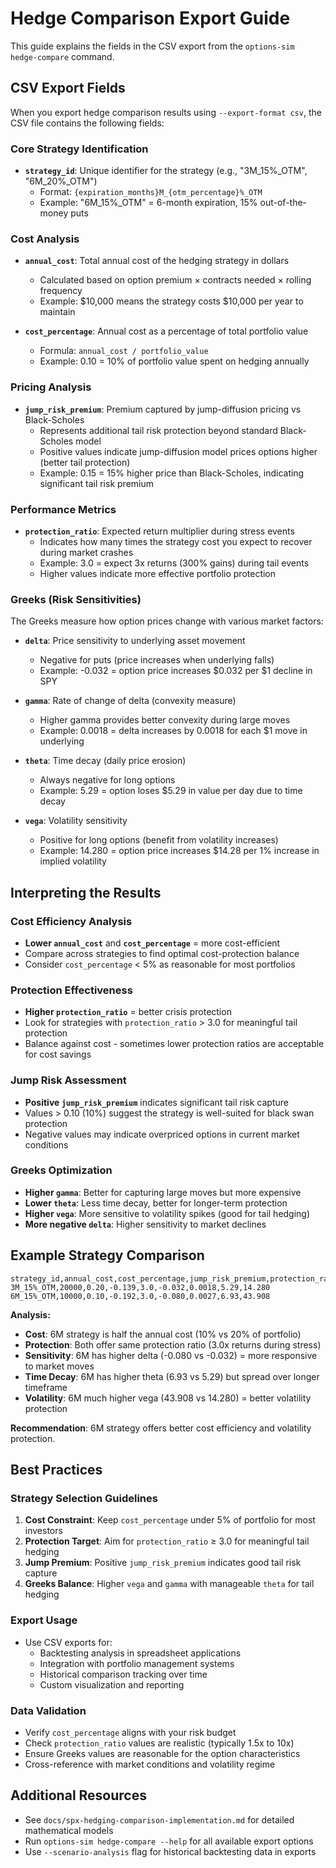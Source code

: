 # Hedge Comparison Export Guide

This guide explains the fields in the CSV export from the `options-sim hedge-compare` command.

## CSV Export Fields

When you export hedge comparison results using `--export-format csv`, the CSV file contains the following fields:

### Core Strategy Identification
- **`strategy_id`**: Unique identifier for the strategy (e.g., "3M_15%_OTM", "6M_20%_OTM")
  - Format: `{expiration_months}M_{otm_percentage}%_OTM`
  - Example: "6M_15%_OTM" = 6-month expiration, 15% out-of-the-money puts

### Cost Analysis
- **`annual_cost`**: Total annual cost of the hedging strategy in dollars
  - Calculated based on option premium × contracts needed × rolling frequency
  - Example: $10,000 means the strategy costs $10,000 per year to maintain
  
- **`cost_percentage`**: Annual cost as a percentage of total portfolio value
  - Formula: `annual_cost / portfolio_value`
  - Example: 0.10 = 10% of portfolio value spent on hedging annually

### Pricing Analysis
- **`jump_risk_premium`**: Premium captured by jump-diffusion pricing vs Black-Scholes
  - Represents additional tail risk protection beyond standard Black-Scholes model
  - Positive values indicate jump-diffusion model prices options higher (better tail protection)
  - Example: 0.15 = 15% higher price than Black-Scholes, indicating significant tail risk premium

### Performance Metrics  
- **`protection_ratio`**: Expected return multiplier during stress events
  - Indicates how many times the strategy cost you expect to recover during market crashes
  - Example: 3.0 = expect 3x returns (300% gains) during tail events
  - Higher values indicate more effective portfolio protection

### Greeks (Risk Sensitivities)
The Greeks measure how option prices change with various market factors:

- **`delta`**: Price sensitivity to underlying asset movement
  - Negative for puts (price increases when underlying falls)
  - Example: -0.032 = option price increases $0.032 per $1 decline in SPY
  
- **`gamma`**: Rate of change of delta (convexity measure)
  - Higher gamma provides better convexity during large moves
  - Example: 0.0018 = delta increases by 0.0018 for each $1 move in underlying
  
- **`theta`**: Time decay (daily price erosion)
  - Always negative for long options
  - Example: 5.29 = option loses $5.29 in value per day due to time decay
  
- **`vega`**: Volatility sensitivity
  - Positive for long options (benefit from volatility increases)
  - Example: 14.280 = option price increases $14.28 per 1% increase in implied volatility

## Interpreting the Results

### Cost Efficiency Analysis
- **Lower `annual_cost`** and **`cost_percentage`** = more cost-efficient
- Compare across strategies to find optimal cost-protection balance
- Consider `cost_percentage` < 5% as reasonable for most portfolios

### Protection Effectiveness
- **Higher `protection_ratio`** = better crisis protection
- Look for strategies with `protection_ratio` > 3.0 for meaningful tail protection
- Balance against cost - sometimes lower protection ratios are acceptable for cost savings

### Jump Risk Assessment
- **Positive `jump_risk_premium`** indicates significant tail risk capture
- Values > 0.10 (10%) suggest the strategy is well-suited for black swan protection
- Negative values may indicate overpriced options in current market conditions

### Greeks Optimization
- **Higher `gamma`**: Better for capturing large moves but more expensive
- **Lower `theta`**: Less time decay, better for longer-term protection
- **Higher `vega`**: More sensitive to volatility spikes (good for tail hedging)
- **More negative `delta`**: Higher sensitivity to market declines

## Example Strategy Comparison

```csv
strategy_id,annual_cost,cost_percentage,jump_risk_premium,protection_ratio,delta,gamma,theta,vega
3M_15%_OTM,20000,0.20,-0.139,3.0,-0.032,0.0018,5.29,14.280
6M_15%_OTM,10000,0.10,-0.192,3.0,-0.080,0.0027,6.93,43.908
```

**Analysis:**
- **Cost**: 6M strategy is half the annual cost (10% vs 20% of portfolio)
- **Protection**: Both offer same protection ratio (3.0x returns during stress)
- **Sensitivity**: 6M has higher delta (-0.080 vs -0.032) = more responsive to market moves
- **Time Decay**: 6M has higher theta (6.93 vs 5.29) but spread over longer timeframe
- **Volatility**: 6M much higher vega (43.908 vs 14.280) = better volatility protection

**Recommendation**: 6M strategy offers better cost efficiency and volatility protection.

## Best Practices

### Strategy Selection Guidelines
1. **Cost Constraint**: Keep `cost_percentage` under 5% of portfolio for most investors
2. **Protection Target**: Aim for `protection_ratio` ≥ 3.0 for meaningful tail hedging
3. **Jump Premium**: Positive `jump_risk_premium` indicates good tail risk capture
4. **Greeks Balance**: Higher `vega` and `gamma` with manageable `theta` for tail hedging

### Export Usage
- Use CSV exports for:
  - Backtesting analysis in spreadsheet applications
  - Integration with portfolio management systems
  - Historical comparison tracking over time
  - Custom visualization and reporting

### Data Validation
- Verify `cost_percentage` aligns with your risk budget
- Check `protection_ratio` values are realistic (typically 1.5x to 10x)
- Ensure Greeks values are reasonable for the option characteristics
- Cross-reference with market conditions and volatility regime

## Additional Resources
- See `docs/spx-hedging-comparison-implementation.md` for detailed mathematical models
- Run `options-sim hedge-compare --help` for all available export options
- Use `--scenario-analysis` flag for historical backtesting data in exports